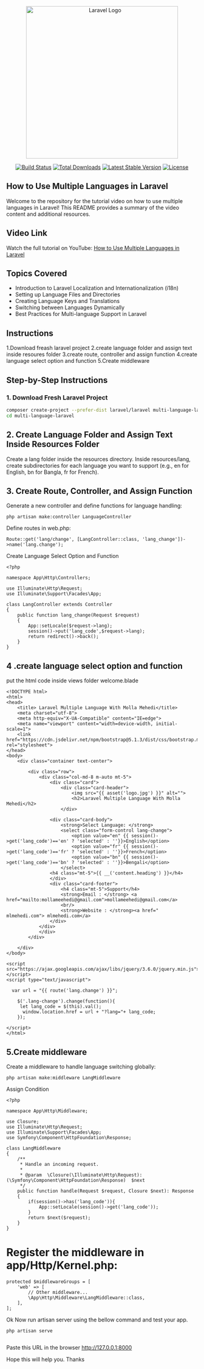 <p align="center"><a href="https://www.youtube.com/watch?v=PTE6GHgfh1Q" target="_blank"><img src="[https://raw.githubusercontent.com/laravel/art/master/logo-lockup/5%20SVG/2%20CMYK/1%20Full%20Color/laravel-logolockup-cmyk-red.svg](https://i9.ytimg.com/vi/PTE6GHgfh1Q/sddefault.jpg?v=668bf9a6&sqp=CMD0r7QG&rs=AOn4CLC8spyTL1dUYKRjF9JSHfiamrAddg)" width="400" alt="Laravel Logo"></a></p>

<p align="center">
<a href="https://github.com/laravel/framework/actions"><img src="https://github.com/laravel/framework/workflows/tests/badge.svg" alt="Build Status"></a>
<a href="https://packagist.org/packages/laravel/framework"><img src="https://img.shields.io/packagist/dt/laravel/framework" alt="Total Downloads"></a>
<a href="https://packagist.org/packages/laravel/framework"><img src="https://img.shields.io/packagist/v/laravel/framework" alt="Latest Stable Version"></a>
<a href="https://packagist.org/packages/laravel/framework"><img src="https://img.shields.io/packagist/l/laravel/framework" alt="License"></a>
</p>

## How to Use Multiple Languages in Laravel
Welcome to the repository for the tutorial video on how to use multiple languages in Laravel! This README provides a summary of the video content and additional resources.
## Video Link

Watch the full tutorial on YouTube: [How to Use Multiple Languages in Laravel](https://www.youtube.com/watch?v=PTE6GHgfh1Q)

## Topics Covered

- Introduction to Laravel Localization and Internationalization (i18n)
- Setting up Language Files and Directories
- Creating Language Keys and Translations
- Switching between Languages Dynamically
- Best Practices for Multi-language Support in Laravel

## Instructions

1.Download freash laravel project
2.create language folder and assign text inside resoures folder
3.create route, controller and assign function
4.create language select option and function
5.Create middleware

## Step-by-Step Instructions

### 1. Download Fresh Laravel Project

```bash
composer create-project --prefer-dist laravel/laravel multi-language-laravel
cd multi-language-laravel
```

## 2. Create Language Folder and Assign Text Inside Resources Folder
Create a lang folder inside the resources directory. Inside resources/lang, create subdirectories for each language you want to support (e.g., en for English, bn for Bangla, fr for French).

## 3. Create Route, Controller, and Assign Function
Generate a new controller and define functions for language handling:
```
php artisan make:controller LanguageController
```
Define routes in web.php:
```
Route::get('lang/change', [LangController::class, 'lang_change'])->name('lang.change');

```
 Create Language Select Option and Function
```
<?php

namespace App\Http\Controllers;

use Illuminate\Http\Request;
use Illuminate\Support\Facades\App;

class LangController extends Controller
{
    public function lang_change(Request $request)
    {
        App::setLocale($request->lang);
        session()->put('lang_code',$request->lang);
        return redirect()->back();
    }
}
```

## 4 .create language select option and function 
 put the html code  inside views folder  welcome.blade
```
<!DOCTYPE html>
<html>
<head>
    <title> Laravel Multiple Language With Molla Mehedi</title>
    <meta charset="utf-8">
    <meta http-equiv="X-UA-Compatible" content="IE=edge">
    <meta name="viewport" content="width=device-width, initial-scale=1">
    <link href="https://cdn.jsdelivr.net/npm/bootstrap@5.1.3/dist/css/bootstrap.min.css" rel="stylesheet">
</head>
<body>
    <div class="container text-center">
      
        <div class="row">
            <div class="col-md-8 m-auto mt-5">
                <div class="card">
                    <div class="card-header">
                        <img src="{{ asset('logo.jpg') }}" alt="">
                        <h2>Laravel Multiple Language With Molla Mehedi</h2>
                    </div>
               
                <div class="card-body">
                    <strong>Select Language: </strong>
                    <select class="form-control lang-change">
                        <option value="en" {{ session()->get('lang_code')=='en' ? 'selected' : ''}}>English</option>
                        <option value="fr" {{ session()->get('lang_code')=='fr' ? 'selected' : ''}}>French</option>
                        <option value="bn" {{ session()->get('lang_code')=='bn' ? 'selected' : ''}}>Bengali</option>
                    </select>
                <h4 class="mt-5">{{ __('content.heading') }}</h4>
                </div>
                <div class="card-footer">
                    <h4 class="mt-5">Support</h4>
                    <strong>Email : </strong> <a href="mailto:mollameehedi@gmail.com">mollameehedi@gmail.com</a>
                    <br/>
                    <strong>Website : </strong><a href=" mlmehedi.com"> mlmehedi.com</a>
                </div>
            </div>
            </div>
        </div>
     
    </div>
</body>
  
<script src="https://ajax.googleapis.com/ajax/libs/jquery/3.6.0/jquery.min.js"></script>
<script type="text/javascript">
 
  var url = "{{ route('lang.change') }}";

    $('.lang-change').change(function(){
     let lang_code = $(this).val();
      window.location.href = url + "?lang="+ lang_code;
    });

</script>
</html>
```

## 5.Create middleware
Create a middleware to handle language switching globally:
```
php artisan make:middleware LangMiddleware
```
Assign Condition
```
<?php

namespace App\Http\Middleware;

use Closure;
use Illuminate\Http\Request;
use Illuminate\Support\Facades\App;
use Symfony\Component\HttpFoundation\Response;

class LangMiddleware
{
    /**
     * Handle an incoming request.
     *
     * @param  \Closure(\Illuminate\Http\Request): (\Symfony\Component\HttpFoundation\Response)  $next
     */
    public function handle(Request $request, Closure $next): Response
    {
        if(session()->has('lang_code')){
            App::setLocale(session()->get('lang_code'));
        }
        return $next($request);
    }
}
```
# Register the middleware in app/Http/Kernel.php:

```
protected $middlewareGroups = [
    'web' => [
        // Other middleware...
        \App\Http\Middleware\LangMiddleware::class,
    ],
];
```

Ok Now run artisan server using the bellow command and test your app.
```
php artisan serve
 
```
Paste this URL in the browser http://127.0.0.1:8000

 

 

Hope this will help you. Thanks




